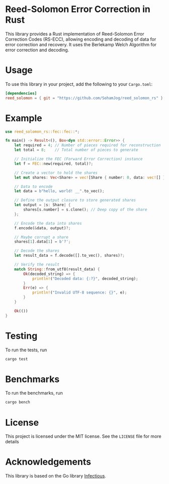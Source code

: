 # Reed-Solomon Error Correction in Rust

This library provides a Rust implementation of Reed-Solomon Error Correction Codes (RS-ECC), allowing encoding and decoding of data for error correction and recovery. It uses the Berlekamp Welch Algorithm for error correction and decoding.  

# Usage

To use this library in your project, add the following to your `Cargo.toml`:

```toml
[dependencies]
reed_solomon = { git = "https://github.com/SohamJog/reed_solomon_rs" }
```

# Example

```rust
use reed_solomon_rs::fec::fec::*;

fn main() -> Result<(), Box<dyn std::error::Error>> {
    let required = 4; // Number of pieces required for reconstruction
    let total = 8;    // Total number of pieces to generate

    // Initialize the FEC (Forward Error Correction) instance
    let f = FEC::new(required, total)?;

    // Create a vector to hold the shares
    let mut shares: Vec<Share> = vec![Share { number: 0, data: vec![] }; total];

    // Data to encode
    let data = b"hello, world! __".to_vec();

    // Define the output closure to store generated shares
    let output = |s: Share| {
        shares[s.number] = s.clone(); // Deep copy of the share
    };

    // Encode the data into shares
    f.encode(&data, output)?;

    // Maybe corrupt a share
    shares[1].data[1] = b'?';

    // Decode the shares
    let result_data = f.decode([].to_vec(), shares)?;

    // Verify the result
    match String::from_utf8(result_data) {
        Ok(decoded_string) => {
            println!("Decoded data: {:?}", decoded_string);
        }
        Err(e) => {
            println!("Invalid UTF-8 sequence: {}", e);
        }
    }

    Ok(())
}

```

# Testing
To run the tests, run 
```bash
cargo test
```

# Benchmarks
To run the benchmarks, run 
```bash
cargo bench
```

# License
This project is licensed under the MIT license. See the `LICENSE` file for more details

# Acknowledgements
This library is based on the Go library [Infectious](https://github.com/vivint/infectious).



